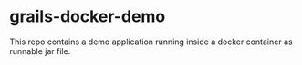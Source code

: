 # grails-docker-demo
This repo contains a demo application running inside a docker container as runnable jar file. 
